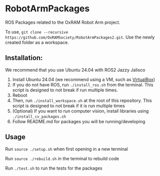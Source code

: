 # RobotArmPackages
ROS Packages related to the OxRAM Robot Arm project.

To use, `git clone --recursive https://github.com/OxRAMSociety/RobotArmPackages2.git`. Use the newly created folder as a workspace.

## Installation:
We recommend that you use Ubuntu 24.04 with ROS2 Jazzy Jalisco

1. Install Ubuntu 24.04 (we recommend using a VM, such as [VirtualBox](https://www.virtualbox.org/))
2. If you do not have ROS, run `./install_ros.sh` from the terminal. This script is designed to not break if run multiple times.
3. Reboot
4. Then, run `./install_workspace.sh` at the root of this repository. This script is designed to not break if it is run multiple times
5. (Optional) If you want to run computer vision, install libraries using `./install_cv_packages.sh`
6. Follow README.md for packages you will be running/developing

## Usage
Run `source ./setup.sh` when first opening in a new terminal

Run `source ./rebuild.sh` in the terminal to rebuild code

Run `./test.sh` to run the tests for the packages

<!-- ## Running the code: -->
<!-- In separate terminals -->
<!-- 1. Start the main scripts -->
<!--   ```bash -->
<!--   roslaunch rbx1_scripts rbx1_init.launch -->
<!--   ``` -->
<!---->
<!-- 2. Start the camera (select the appropriate video device and put it instead of -->
<!--    video0) -->
<!--   ```bash -->
<!--   roslaunch rbx1_computer_vision camera_init.launch video_dev:=/dev/video0 -->
<!--   ``` -->
<!---->
<!-- 3. Start YOLO -->
<!--   ```bash -->
<!--   roslaunch yolov5_ros yolov5.launch input_image_topic:=/camera/color/image_rect_color device:=cpu -->
<!--   ``` -->
<!---->
